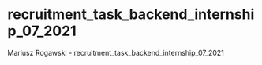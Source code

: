 # recruitment_task_backend_internship_07_2021
Mariusz Rogawski - recruitment_task_backend_internship_07_2021
